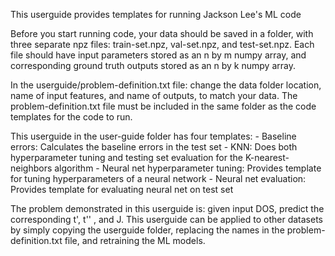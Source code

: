This userguide provides templates for running Jackson Lee's ML code

Before you start running code, your data should be saved in a folder, with three separate npz files: train-set.npz, val-set.npz, and test-set.npz. Each file should have input parameters stored as an n by m numpy array, and corresponding ground truth outputs stored as an n by k numpy array. 

In the userguide/problem-definition.txt file: change the data folder location, name of input features, and name of outputs, to match your data. The problem-definition.txt file must be included in the same folder as the code templates for the code to run. 

This userguide in the user-guide folder has four templates:
    - Baseline errors: Calculates the baseline errors in the test set
    - KNN: Does both hyperparameter tuning and testing set evaluation for the K-nearest-neighbors algorithm
    - Neural net hyperparameter tuning: Provides template for tuning hyperparameters of a neural network
    - Neural net evaluation: Provides template for evaluating neural net on test set
    
The problem demonstrated in this userguide is: given input DOS, predict the corresponding t', t'' , and J. This userguide can be applied to other datasets by simply copying the userguide folder, replacing the names in the problem-definition.txt file, and retraining the ML models.  
